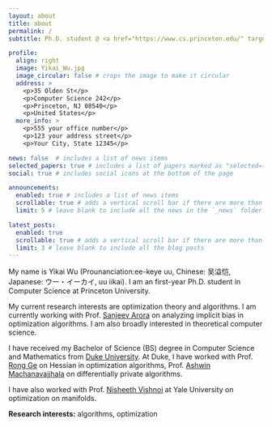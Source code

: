```yaml
---
layout: about
title: about
permalink: /
subtitle: Ph.D. student @ <a href="https://www.cs.princeton.edu/" target="_blank">Department of Computer Science</a>, <a href="https://www.princeton.edu/" target="_blank">Princeton University</a> 

profile:
  align: right
  image: Yikai_Wu.jpg
  image_circular: false # crops the image to make it circular
  address: >
    <p>35 Olden St</p>
    <p>Computer Science 242</p>
    <p>Princeton, NJ 08540</p>
    <p>United States</p>
  more_info: >
    <p>555 your office number</p>
    <p>123 your address street</p>
    <p>Your City, State 12345</p>

news: false  # includes a list of news items
selected_papers: true # includes a list of papers marked as "selected={true}"
social: true # includes social icons at the bottom of the page

announcements:
  enabled: true # includes a list of news items
  scrollable: true # adds a vertical scroll bar if there are more than 3 news items
  limit: 5 # leave blank to include all the news in the `_news` folder

latest_posts:
  enabled: true
  scrollable: true # adds a vertical scroll bar if there are more than 3 new posts items
  limit: 3 # leave blank to include all the blog posts
---
```


My name is Yikai Wu <a href="https://www.name-coach.com/yikai-wu" target="_blank" title="NameCoach"><i class="fas fa-volume-up"></i></a> (Prounanciation:ee-keye uu, Chinese: 吴溢恺, Japanese: ウー・イーカイ, uu iikai). I am an first-year Ph.D. student in Computer Science at Princeton University.

My current research interests are optimization theory and algorithms. I am currently working with Prof. <a href="https://www.cs.princeton.edu/~arora/" target="_blank">Sanjeev Arora</a> on analyzing implicit bias in optimization algorithms. I am also broadly interested in theoretical computer science.

I have received my Bachelor of Science (BS) degree in Computer Science and Mathematics from <a href="https://www.duke.edu" target="_blank">Duke University</a>. At Duke, I have worked with Prof. <a href="https://users.cs.duke.edu/~rongge/" target="_blank">Rong Ge</a> on Hessian in optimization algorithms, Prof. <a href="https://users.cs.duke.edu/~ashwin/" target="_blank">Ashwin Machanavajjhala</a> on differentially private algorithms.

I have also worked with Prof. <a href="https://www.cs.yale.edu/homes/vishnoi/Home.html" target="_blank">Nisheeth Vishnoi</a> at Yale University on optimization on manifolds.

**Research interests:** algorithms, optimization
